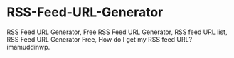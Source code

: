 # RSS-Feed-URL-Generator
RSS Feed URL Generator, Free RSS Feed URL Generator, RSS feed URL list, RSS Feed URL Generator Free, How do I get my RSS feed URL? imamuddinwp.

